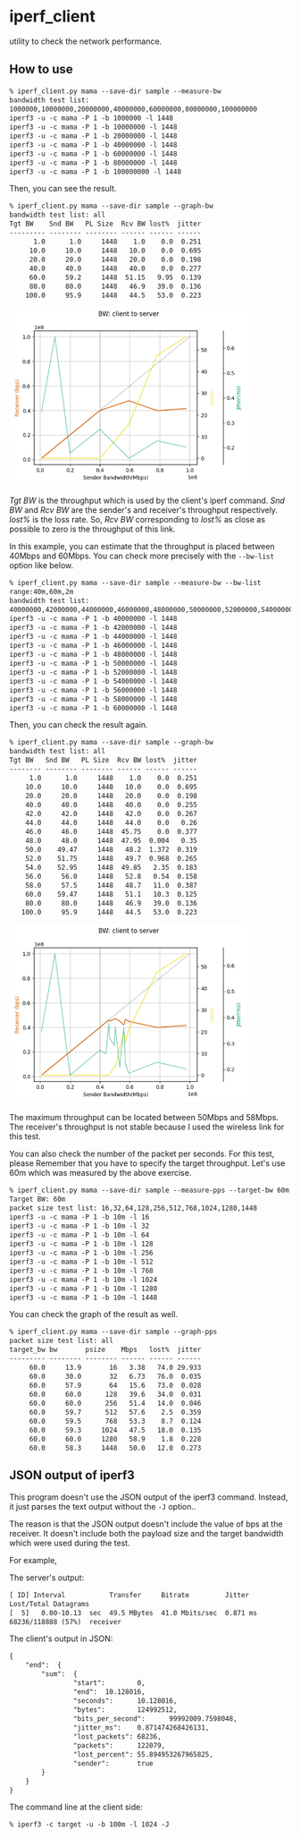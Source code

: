 iperf_client
============

utility to check the network performance.

## How to use

```
% iperf_client.py mama --save-dir sample --measure-bw
bandwidth test list: 1000000,10000000,20000000,40000000,60000000,80000000,100000000
iperf3 -u -c mama -P 1 -b 1000000 -l 1448
iperf3 -u -c mama -P 1 -b 10000000 -l 1448
iperf3 -u -c mama -P 1 -b 20000000 -l 1448
iperf3 -u -c mama -P 1 -b 40000000 -l 1448
iperf3 -u -c mama -P 1 -b 60000000 -l 1448
iperf3 -u -c mama -P 1 -b 80000000 -l 1448
iperf3 -u -c mama -P 1 -b 100000000 -l 1448
```

Then, you can see the result.

```
% iperf_client.py mama --save-dir sample --graph-bw
bandwidth test list: all
Tgt BW    Snd BW   PL Size  Rcv BW lost%  jitter
--------- -------- -------- ------ ------ ------
      1.0      1.0     1448    1.0    0.0  0.251
     10.0     10.0     1448   10.0    0.0  0.695
     20.0     20.0     1448   20.0    0.0  0.198
     40.0     40.0     1448   40.0    0.0  0.277
     60.0     59.2     1448  51.15   9.95  0.139
     80.0     80.0     1448   46.9   39.0  0.136
    100.0     95.9     1448   44.5   53.0  0.223
```

<img alt="the graph of the first measurement" src="sample/sample1.png" height="320">

*Tgt BW* is the throughput which is used by the client's iperf command.
*Snd BW* and *Rcv BW* are the sender's and receiver's throughput respectively.
*lost%* is the loss rate.
So, *Rcv BW* corresponding to *lost%* as close as possible to zero is the throughput of this link.

In this example, you can estimate that the throughput is placed between 40Mbps and 60Mbps.
You can check more precisely with the `--bw-list` option like below.

```
% iperf_client.py mama --save-dir sample --measure-bw --bw-list range:40m,60m,2m
bandwidth test list: 40000000,42000000,44000000,46000000,48000000,50000000,52000000,54000000,56000000,58000000,60000000
iperf3 -u -c mama -P 1 -b 40000000 -l 1448
iperf3 -u -c mama -P 1 -b 42000000 -l 1448
iperf3 -u -c mama -P 1 -b 44000000 -l 1448
iperf3 -u -c mama -P 1 -b 46000000 -l 1448
iperf3 -u -c mama -P 1 -b 48000000 -l 1448
iperf3 -u -c mama -P 1 -b 50000000 -l 1448
iperf3 -u -c mama -P 1 -b 52000000 -l 1448
iperf3 -u -c mama -P 1 -b 54000000 -l 1448
iperf3 -u -c mama -P 1 -b 56000000 -l 1448
iperf3 -u -c mama -P 1 -b 58000000 -l 1448
iperf3 -u -c mama -P 1 -b 60000000 -l 1448
```

Then, you can check the result again.

```
% iperf_client.py mama --save-dir sample --graph-bw
bandwidth test list: all
Tgt BW   Snd BW   PL Size  Rcv BW lost%  jitter
-------- -------- -------- ------ ------ ------
     1.0      1.0     1448    1.0    0.0  0.251
    10.0     10.0     1448   10.0    0.0  0.695
    20.0     20.0     1448   20.0    0.0  0.198
    40.0     40.0     1448   40.0    0.0  0.255
    42.0     42.0     1448   42.0    0.0  0.267
    44.0     44.0     1448   44.0    0.0   0.26
    46.0     46.0     1448  45.75    0.0  0.377
    48.0     48.0     1448  47.95  0.004   0.35
    50.0    49.47     1448   48.2  1.372  0.319
    52.0    51.75     1448   49.7  0.968  0.265
    54.0    52.95     1448  49.85   2.35  0.183
    56.0     56.0     1448   52.8   0.54  0.158
    58.0     57.5     1448   48.7   11.0  0.387
    60.0    59.47     1448   51.1   10.3  0.125
    80.0     80.0     1448   46.9   39.0  0.136
   100.0     95.9     1448   44.5   53.0  0.223
```

<img alt="the graph of the second measurement" src="sample/sample2.png" height="320">

The maximum throughput can be located between 50Mbps and 58Mbps.
The receiver's throughput is not stable because I used the wireless link for this test.

You can also check the number of the packet per seconds.
For this test, please Remember that you have to specify the target throughput.
Let's use 60m which was measured by the above exercise.

```
% iperf_client.py mama --save-dir sample --measure-pps --target-bw 60m
Target BW: 60m
packet size test list: 16,32,64,128,256,512,768,1024,1280,1448
iperf3 -u -c mama -P 1 -b 10m -l 16
iperf3 -u -c mama -P 1 -b 10m -l 32
iperf3 -u -c mama -P 1 -b 10m -l 64
iperf3 -u -c mama -P 1 -b 10m -l 128
iperf3 -u -c mama -P 1 -b 10m -l 256
iperf3 -u -c mama -P 1 -b 10m -l 512
iperf3 -u -c mama -P 1 -b 10m -l 768
iperf3 -u -c mama -P 1 -b 10m -l 1024
iperf3 -u -c mama -P 1 -b 10m -l 1280
iperf3 -u -c mama -P 1 -b 10m -l 1448
```

You can check the graph of the result as well.

```
% iperf_client.py mama --save-dir sample --graph-pps
packet size test list: all
target_bw bw       psize    Mbps   lost%  jitter
--------- -------- -------- ------ ------ ------
     60.0     13.9       16   3.38   74.0 29.933
     60.0     30.0       32   6.73   76.0  0.035
     60.0     57.9       64   15.6   73.0  0.028
     60.0     60.0      128   39.6   34.0  0.031
     60.0     60.0      256   51.4   14.0  0.046
     60.0     59.7      512   57.6    2.5  0.359
     60.0     59.5      768   53.3    8.7  0.124
     60.0     59.3     1024   47.5   18.0  0.135
     60.0     60.0     1280   58.9    1.8  0.228
     60.0     58.3     1448   50.0   12.0  0.273
```

## JSON output of iperf3

This program doesn't use the JSON output of the iperf3 command.
Instead, it just parses the text output without the `-J` option..

The reason is that the JSON output doesn't include the value of bps
at the receiver.  It doesn't include both the payload size and the
target bandwidth which were used during the test.

For example,

The server's output:

```
[ ID] Interval           Transfer     Bitrate         Jitter    Lost/Total Datagrams
[  5]   0.00-10.13  sec  49.5 MBytes  41.0 Mbits/sec  0.871 ms  68236/118888 (57%)  receiver
```

The client's output in JSON:

```
{
    "end":  {
        "sum":  {
                "start":        0,
                "end":  10.128016,
                "seconds":      10.128016,
                "bytes":        124992512,
                "bits_per_second":      99992009.7598048,
                "jitter_ms":    0.871474268426131,
                "lost_packets": 68236,
                "packets":      122079,
                "lost_percent": 55.894953267965825,
                "sender":       true
        }
    }
}
```

The command line at the client side:

```
% iperf3 -c target -u -b 100m -l 1024 -J
```

